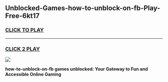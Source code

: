 
## Unblocked-Games-how-to-unblock-on-fb-Play-Free-6kt17
<h3>
<a href="https://premium76.site?title=how-to-unblock-on-fb&ref=21A">CLICK TO PLAY</a></h3>
<hr>

<h3>
<a href="https://premium76.site?title=how-to-unblock-on-fb&ref=21A">CLICK 2 PLAY</a>
  
</h3>

<a href="https://premium76.site?title=how-to-unblock-on-fb&ref=21A"><img src="https://clearcache.store/games.png"></a>


**how-to-unblock-on-fb games unblocked: Your Gateway to Fun and Accessible Online Gaming**
